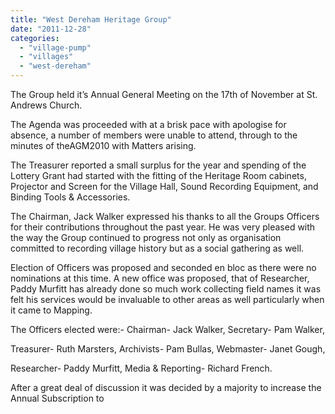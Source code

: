```yaml
---
title: "West Dereham Heritage Group"
date: "2011-12-28"
categories: 
  - "village-pump"
  - "villages"
  - "west-dereham"
---
```


The Group held it’s Annual General Meeting on the 17th of November at St. Andrews Church.

The Agenda was proceeded with at a brisk pace with apologise for absence, a number of members were unable to attend, through to the minutes of theAGM2010 with Matters arising.

The Treasurer reported a small surplus for the year and spending of the Lottery Grant had started with the fitting of the Heritage Room cabinets, Projector and Screen for the Village Hall, Sound Recording Equipment, and Binding Tools & Accessories.

The Chairman, Jack Walker expressed his thanks to all the Groups Officers for their contributions throughout the past year. He was very pleased with the way the Group continued to progress not only as organisation committed to recording village history but as a social gathering as well.

Election of Officers was proposed and seconded en bloc as there were no nominations at this time. A new office was proposed, that of Researcher, Paddy Murfitt has already done so much work collecting field names it was felt his services would be invaluable to other areas as well particularly when it came to Mapping.

The Officers elected were:- Chairman- Jack Walker, Secretary- Pam Walker,

Treasurer- Ruth Marsters, Archivists- Pam Bullas, Webmaster- Janet Gough,

Researcher- Paddy Murfitt, Media & Reporting- Richard French.

After a great deal of discussion it was decided by a majority to increase the Annual Subscription to
